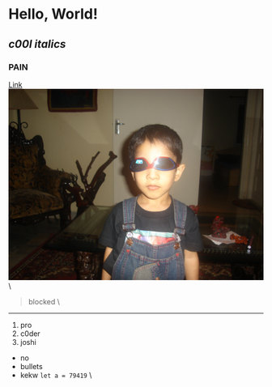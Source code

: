 # Hello, World! 
## *c00l italics* 
### **PAIN**  
[Link](https://youtu.be/LKsgDcckur0) \
![Image](/DSC01276.JPG) \
> blocked \
---
1. pro 
2. c0der 
3. joshi 
- no 
- bullets 
- kekw 
`let a = 79419` \

